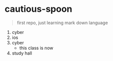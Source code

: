 # cautious-spoon
> first repo, just learning mark down language

1. cyber
2. ios
3. cyber
   * this class is now
4. study hall
